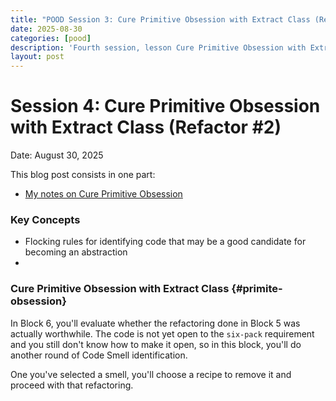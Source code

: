```yaml
---
title: "POOD Session 3: Cure Primitive Obsession with Extract Class (Refactor #2)"
date: 2025-08-30
categories: [pood]
description: 'Fourth session, lesson Cure Primitive Obsession with Extract Class'
layout: post
---
```


# Session 4: Cure Primitive Obsession with Extract Class (Refactor #2)

Date: August 30, 2025

This blog post consists in one part:

- [My notes on Cure Primitive Obsession](#primite-obsession)


### Key Concepts

- Flocking rules for identifying code that may be a good candidate for becoming an abstraction
- 

### Cure Primitive Obsession with Extract Class {#primite-obsession}

In Block 6, you'll evaluate whether the refactoring done in Block 5 was actually worthwhile. The code is not yet open to the `six-pack` requirement and you still don't know how to make it open, so in this block, you'll do another round of Code Smell identification.

One you've selected a smell, you'll choose a recipe to remove it and proceed with that refactoring.


